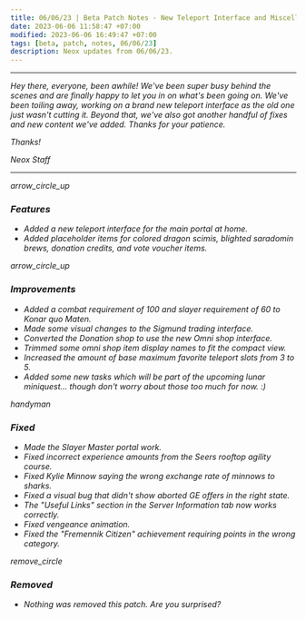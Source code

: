 ```yaml
---
title: 06/06/23 | Beta Patch Notes - New Teleport Interface and Miscellaneous Fixes
date: 2023-06-06 11:58:47 +07:00
modified: 2023-06-06 16:49:47 +07:00
tags: [beta, patch, notes, 06/06/23]
description: Neox updates from 06/06/23.
---
```


***
<em>Hey there, everyone, been awhile! We've been super busy behind the scenes and are finally happy to let you in on what's been going on. We've been toiling away, working on a brand new teleport interface as the old one just wasn't cutting it. Beyond that, we've also got another handful of fixes and new content we've added. Thanks for your patience.

<em>Thanks!

<em>Neox Staff<br>

***

<div class="spacer-large"></div>
<div class="changes-body">
    <div class="changes-body changes-row features">
        <div class="changes-row-header">
            <span class="icon">
                <span class="material-symbols-outlined">arrow_circle_up</span>
            </span>
            <h3>Features</h3>
        </div>
    </div>
</div>
<div class="spacer-small"></div>

- Added a new teleport interface for the main portal at home.
- Added placeholder items for colored dragon scimis, blighted saradomin brews, donation credits, and vote voucher items.

<div class="spacer-medium"></div>
<div class="changes-body">
    <div class="changes-body changes-row improvements">
        <div class="changes-row-header">
            <span class="icon">
                <span class="material-symbols-outlined">arrow_circle_up</span>
            </span>
            <h3>Improvements</h3>
        </div>
    </div>
</div>
<div class="spacer-small"></div>

- Added a combat requirement of 100 and slayer requirement of 60 to Konar quo Maten.
- Made some visual changes to the Sigmund trading interface.
- Converted the Donation shop to use the new Omni shop interface.
- Trimmed some omni shop item display names to fit the compact view.
- Increased the amount of base maximum favorite teleport slots from 3 to 5.
- Added some new tasks which will be part of the upcoming lunar miniquest... though don't worry about those too much for now. :)

<div class="spacer-medium"></div>
<div class="changes-body">
    <div class="changes-body changes-row fixed">
        <div class="changes-row-header">
            <span class="icon">
                <span class="material-symbols-outlined">handyman</span>
            </span>
            <h3>Fixed</h3>
        </div>
    </div>
</div>
<div class="spacer-small"></div>

- Made the Slayer Master portal work.
- Fixed incorrect experience amounts from the Seers rooftop agility course.
- Fixed Kylie Minnow saying the wrong exchange rate of minnows to sharks.
- Fixed a visual bug that didn't show aborted GE offers in the right state.
- The "Useful Links" section in the Server Information tab now works correctly.
- Fixed vengeance animation.
- Fixed the "Fremennik Citizen" achievement requiring points in the wrong category.

<div class="spacer-medium"></div>
<div class="changes-body">
    <div class="changes-body changes-row removed">
        <div class="changes-row-header">
            <span class="icon">
                <span class="material-symbols-outlined">remove_circle</span>
            </span>
            <h3>Removed</h3>
        </div>
    </div>
</div>
<div class="spacer-small"></div>

- Nothing was removed this patch. Are you surprised?

<div class="spacer-medium"></div>
<br><br>

